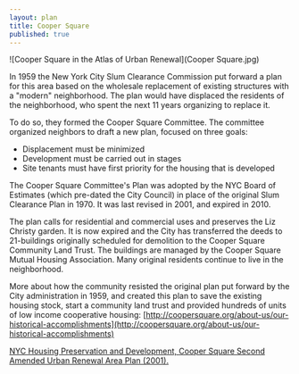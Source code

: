 ```yaml
---
layout: plan
title: Cooper Square
published: true
---
```


![Cooper Square in the Atlas of Urban Renewal](Cooper Square.jpg)

In 1959 the New York City Slum Clearance Commission put forward a plan for this area based on the wholesale replacement of existing structures with a "modern" neighborhood. The plan would have displaced the residents of the neighborhood, who spent the next 11 years organizing to replace it. 

To do so, they formed the Cooper Square Committee. The committee organized neighbors to draft a new plan, focused on three goals: 
- Displacement must be minimized
- Development must be carried out in stages
- Site tenants must have first priority for the housing that is developed 

The Cooper Square Committee's Plan was adopted by the NYC Board of Estimates (which pre-dated the City Council) in place of the original Slum Clearance Plan in 1970. It was last revised in 2001, and expired in 2010. 

The plan calls for residential and commercial uses and preserves the Liz Christy garden. It is now expired and the City has transferred the deeds to 21-buildings originally scheduled for demolition to the Cooper Square Community Land Trust. The buildings are managed by the Cooper Square Mutual Housing Association. Many original residents continue to live in the neighborhood. 

More about how the community resisted the original plan put forward by the City administration in 1959, and created this plan to save the existing housing stock, start a community land trust and provided hundreds of units of low income cooperative housing: [http://coopersquare.org/about-us/our-historical-accomplishments](http://coopersquare.org/about-us/our-historical-accomplishments)

[NYC Housing Preservation and Development, Cooper Square Second Amended Urban Renewal Area Plan (2001).](https://www.nyc.gov/assets/hpd/downloads/pdfs/services/cooper-square-second-amended-urp.pdf)
